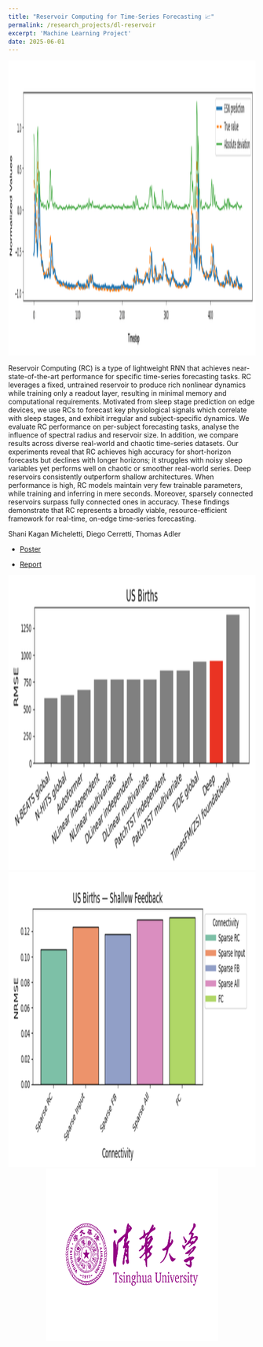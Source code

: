 ```yaml
---
title: "Reservoir Computing for Time-Series Forecasting 📈"
permalink: /research_projects/dl-reservoir
excerpt: 'Machine Learning Project'
date: 2025-06-01
---
```


<center><img src="/images/research_projects/dl-reservoir_1.png" width="600" height="600" /></center>


Reservoir Computing (RC) is a type of lightweight RNN that achieves near-state-of-the-art performance for specific time-series forecasting tasks. RC leverages a fixed, untrained reservoir to produce rich nonlinear dynamics while training only a readout layer, resulting in minimal memory and computational requirements. Motivated from sleep stage prediction on edge devices, we use RCs to forecast key physiological signals which correlate with sleep stages, and exhibit irregular and subject-specific dynamics. We evaluate RC performance on per-subject forecasting tasks, analyse the influence of spectral radius and reservoir size. In addition, we compare results across diverse real-world and chaotic time-series datasets. Our experiments reveal that RC achieves high accuracy for short-horizon forecasts but declines with longer horizons; it struggles with noisy sleep variables yet performs well on chaotic or smoother real-world series. Deep reservoirs consistently outperform shallow architectures. When performance is high, RC models maintain very few trainable parameters, while training and inferring in mere seconds. Moreover, sparsely connected reservoirs surpass fully connected ones in accuracy. These findings demonstrate that RC represents a broadly viable, resource-efficient framework for real-time, on-edge time-series forecasting.

Shani Kagan Micheletti, Diego Cerretti, Thomas Adler

* [Poster](https://drive.google.com/file/d/1N3svFkLGqmq9oRglIMM2OqXnzWYkdpoZ/view?usp=drive_link)

* [Report](https://drive.google.com/file/d/1db28WJ6ErlRq7o1YDCq0U91grxaEApe7/view?usp=drive_link)


<center><img src="/images/research_projects/dl-reservoir_2.png" width="600" height="600" /></center>
<center><img src="/images/research_projects/dl-reservoir_3.png" width="600" height="600" /></center>


<center><img src="/images/cv/th1.png" width="350" height="350" /></center>
